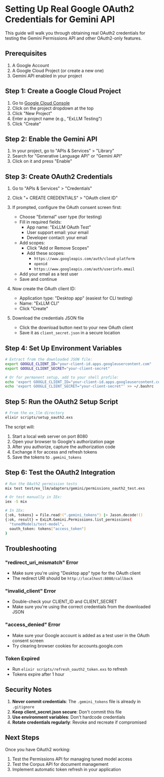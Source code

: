 # Setting Up Real Google OAuth2 Credentials for Gemini API

This guide will walk you through obtaining real OAuth2 credentials for testing the Gemini Permissions API and other OAuth2-only features.

## Prerequisites

1. A Google Account
2. A Google Cloud Project (or create a new one)
3. Gemini API enabled in your project

## Step 1: Create a Google Cloud Project

1. Go to [Google Cloud Console](https://console.cloud.google.com/)
2. Click on the project dropdown at the top
3. Click "New Project"
4. Enter a project name (e.g., "ExLLM Testing")
5. Click "Create"

## Step 2: Enable the Gemini API

1. In your project, go to "APIs & Services" > "Library"
2. Search for "Generative Language API" or "Gemini API"
3. Click on it and press "Enable"

## Step 3: Create OAuth2 Credentials

1. Go to "APIs & Services" > "Credentials"
2. Click "+ CREATE CREDENTIALS" > "OAuth client ID"
3. If prompted, configure the OAuth consent screen first:
   - Choose "External" user type (for testing)
   - Fill in required fields:
     - App name: "ExLLM OAuth Test"
     - User support email: your email
     - Developer contact: your email
   - Add scopes:
     - Click "Add or Remove Scopes"
     - Add these scopes:
       - `https://www.googleapis.com/auth/cloud-platform`
       - `openid`
       - `https://www.googleapis.com/auth/userinfo.email`
   - Add your email as a test user
   - Save and continue

4. Now create the OAuth client ID:
   - Application type: "Desktop app" (easiest for CLI testing)
   - Name: "ExLLM CLI"
   - Click "Create"

5. Download the credentials JSON file
   - Click the download button next to your new OAuth client
   - Save it as `client_secret.json` in a secure location

## Step 4: Set Up Environment Variables

```bash
# Extract from the downloaded JSON file:
export GOOGLE_CLIENT_ID="your-client-id.apps.googleusercontent.com"
export GOOGLE_CLIENT_SECRET="your-client-secret"

# Or for permanent setup, add to your shell profile:
echo 'export GOOGLE_CLIENT_ID="your-client-id.apps.googleusercontent.com"' >> ~/.bashrc
echo 'export GOOGLE_CLIENT_SECRET="your-client-secret"' >> ~/.bashrc
```

## Step 5: Run the OAuth2 Setup Script

```bash
# From the ex_llm directory
elixir scripts/setup_oauth2.exs
```

The script will:
1. Start a local web server on port 8080
2. Open your browser to Google's authorization page
3. After you authorize, capture the authorization code
4. Exchange it for access and refresh tokens
5. Save the tokens to `.gemini_tokens`

## Step 6: Test the OAuth2 Integration

```bash
# Run the OAuth2 permission tests
mix test test/ex_llm/adapters/gemini/permissions_oauth2_test.exs

# Or test manually in IEx:
iex -S mix

# In IEx:
{:ok, tokens} = File.read!(".gemini_tokens") |> Jason.decode!()
{:ok, result} = ExLLM.Gemini.Permissions.list_permissions(
  "tunedModels/test-model",
  oauth_token: tokens["access_token"]
)
```

## Troubleshooting

### "redirect_uri_mismatch" Error
- Make sure you're using "Desktop app" type for the OAuth client
- The redirect URI should be `http://localhost:8080/callback`

### "invalid_client" Error
- Double-check your CLIENT_ID and CLIENT_SECRET
- Make sure you're using the correct credentials from the downloaded JSON

### "access_denied" Error
- Make sure your Google account is added as a test user in the OAuth consent screen
- Try clearing browser cookies for accounts.google.com

### Token Expired
- Run `elixir scripts/refresh_oauth2_token.exs` to refresh
- Tokens expire after 1 hour

## Security Notes

1. **Never commit credentials**: The `.gemini_tokens` file is already in `.gitignore`
2. **Keep client_secret.json secure**: Don't commit this file
3. **Use environment variables**: Don't hardcode credentials
4. **Rotate credentials regularly**: Revoke and recreate if compromised

## Next Steps

Once you have OAuth2 working:
1. Test the Permissions API for managing tuned model access
2. Test the Corpus API for document management
3. Implement automatic token refresh in your application